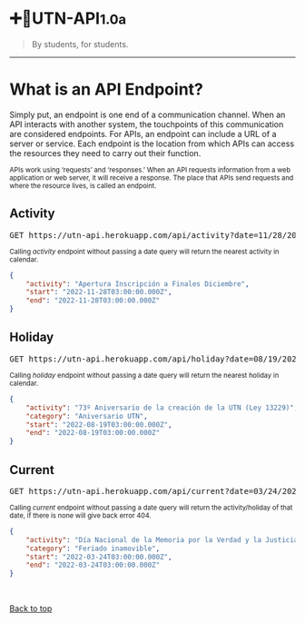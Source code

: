 # ➕🧮**UTN-API**<small>1.0a</small>

> By students, for students.

---

# **What is an API Endpoint?**

Simply put, an endpoint is one end of a communication channel. When an API interacts with another system, the touchpoints of this communication are considered endpoints. For APIs, an endpoint can include a URL of a server or service. Each endpoint is the location from which APIs can access the resources they need to carry out their function.

<small>APIs work using ‘requests’ and ‘responses.’ When an API requests information from a web application or web server, it will receive a response. The place that APIs send requests and where the resource lives, is called an endpoint.</small>

## **Activity**

<pre><kbd>GET</kbd> https://utn-api.herokuapp.com/api/activity?date=11/28/2022</pre>

<small>Calling _activity_ endpoint without passing a date query will return the nearest activity in calendar.</small>

```json
{
    "activity": "Apertura Inscripción a Finales Diciembre",
    "start": "2022-11-28T03:00:00.000Z",
    "end": "2022-11-28T03:00:00.000Z"
}
```

## **Holiday**

<pre><kbd>GET</kbd> https://utn-api.herokuapp.com/api/holiday?date=08/19/2022</pre>

<small>Calling _holiday_ endpoint without passing a date query will return the nearest holiday in calendar.</small>

```json
{
    "activity": "73º Aniversario de la creación de la UTN (Ley 13229)",
    "category": "Aniversario UTN",
    "start": "2022-08-19T03:00:00.000Z",
    "end": "2022-08-19T03:00:00.000Z"
}
```

## **Current**

<pre><kbd>GET</kbd> https://utn-api.herokuapp.com/api/current?date=03/24/2022</pre>

<small>Calling _current_ endpoint without passing a date query will return the activity/holiday of that date, if there is none will give back error 404.</small>

```json
{
    "activity": "Día Nacional de la Memoria por la Verdad y la Justicia (Ley 25633)",
    "category": "Feriado inamovible",
    "start": "2022-03-24T03:00:00.000Z",
    "end": "2022-03-24T03:00:00.000Z"
}
```

<br>

[Back to top](docs/endpoints?id=➕🧮utn-api10a)
